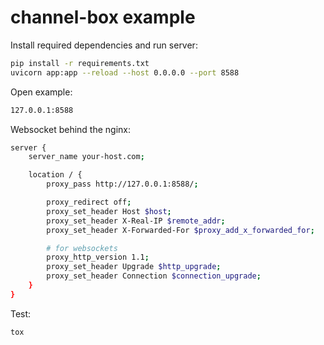 # channel-box example

Install required dependencies and run server:
``` sh
pip install -r requirements.txt
uvicorn app:app --reload --host 0.0.0.0 --port 8588  
```

Open example:
``` sh
127.0.0.1:8588 
```

Websocket behind the nginx:
``` sh
server {
    server_name your-host.com;

    location / {
        proxy_pass http://127.0.0.1:8588/;

        proxy_redirect off;
        proxy_set_header Host $host;
        proxy_set_header X-Real-IP $remote_addr;
        proxy_set_header X-Forwarded-For $proxy_add_x_forwarded_for;

        # for websockets
        proxy_http_version 1.1;
        proxy_set_header Upgrade $http_upgrade;
        proxy_set_header Connection $connection_upgrade;
    }
}

```

Test:
``` sh
tox
```